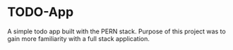# TODO-App
A simple todo app built with the PERN stack. Purpose of this project was to gain more familiarity with a full stack application. 

